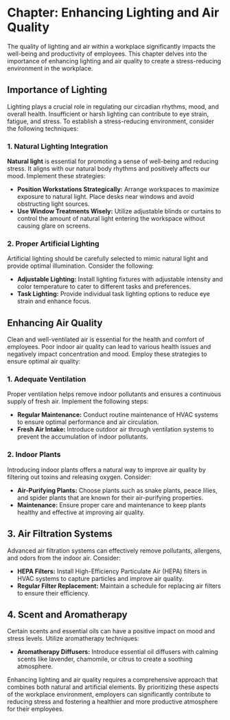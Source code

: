Chapter: Enhancing Lighting and Air Quality
===========================================

The quality of lighting and air within a workplace significantly impacts the well-being and productivity of employees. This chapter delves into the importance of enhancing lighting and air quality to create a stress-reducing environment in the workplace.

**Importance of Lighting**
--------------------------

Lighting plays a crucial role in regulating our circadian rhythms, mood, and overall health. Insufficient or harsh lighting can contribute to eye strain, fatigue, and stress. To establish a stress-reducing environment, consider the following techniques:

### **1. Natural Lighting Integration**

**Natural light** is essential for promoting a sense of well-being and reducing stress. It aligns with our natural body rhythms and positively affects our mood. Implement these strategies:

* **Position Workstations Strategically:** Arrange workspaces to maximize exposure to natural light. Place desks near windows and avoid obstructing light sources.
* **Use Window Treatments Wisely:** Utilize adjustable blinds or curtains to control the amount of natural light entering the workspace without causing glare on screens.

### **2. Proper Artificial Lighting**

Artificial lighting should be carefully selected to mimic natural light and provide optimal illumination. Consider the following:

* **Adjustable Lighting:** Install lighting fixtures with adjustable intensity and color temperature to cater to different tasks and preferences.
* **Task Lighting:** Provide individual task lighting options to reduce eye strain and enhance focus.

**Enhancing Air Quality**
-------------------------

Clean and well-ventilated air is essential for the health and comfort of employees. Poor indoor air quality can lead to various health issues and negatively impact concentration and mood. Employ these strategies to ensure optimal air quality:

### **1. Adequate Ventilation**

Proper ventilation helps remove indoor pollutants and ensures a continuous supply of fresh air. Implement the following steps:

* **Regular Maintenance:** Conduct routine maintenance of HVAC systems to ensure optimal performance and air circulation.
* **Fresh Air Intake:** Introduce outdoor air through ventilation systems to prevent the accumulation of indoor pollutants.

### **2. Indoor Plants**

Introducing indoor plants offers a natural way to improve air quality by filtering out toxins and releasing oxygen. Consider:

* **Air-Purifying Plants:** Choose plants such as snake plants, peace lilies, and spider plants that are known for their air-purifying properties.
* **Maintenance:** Ensure proper care and maintenance to keep plants healthy and effective at improving air quality.

**3. Air Filtration Systems**
-----------------------------

Advanced air filtration systems can effectively remove pollutants, allergens, and odors from the indoor air. Consider:

* **HEPA Filters:** Install High-Efficiency Particulate Air (HEPA) filters in HVAC systems to capture particles and improve air quality.
* **Regular Filter Replacement:** Maintain a schedule for replacing air filters to ensure their efficiency.

**4. Scent and Aromatherapy**
-----------------------------

Certain scents and essential oils can have a positive impact on mood and stress levels. Utilize aromatherapy techniques:

* **Aromatherapy Diffusers:** Introduce essential oil diffusers with calming scents like lavender, chamomile, or citrus to create a soothing atmosphere.

Enhancing lighting and air quality requires a comprehensive approach that combines both natural and artificial elements. By prioritizing these aspects of the workplace environment, employers can significantly contribute to reducing stress and fostering a healthier and more productive atmosphere for their employees.
